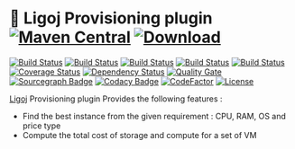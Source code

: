 # :link: Ligoj Provisioning plugin [![Maven Central](https://maven-badges.herokuapp.com/maven-central/org.ligoj.plugin/plugin-prov/badge.svg)](https://maven-badges.herokuapp.com/maven-central/org.ligoj.plugin/plugin-prov) [![Download](https://api.bintray.com/packages/ligoj/maven-repo/plugin-prov/images/download.svg) ](https://bintray.com/ligoj/maven-repo/plugin-prov/_latestVersion)

[![Build Status](https://travis-ci.org/ligoj/plugin-prov.svg?branch=master)](https://travis-ci.org/ligoj/plugin-prov)
[![Build Status](https://circleci.com/gh/ligoj/plugin-prov.svg?style=svg)](https://circleci.com/gh/ligoj/plugin-prov)
[![Build Status](https://codeship.com/projects/958a0c70-05c9-0135-aeba-42025f523ab1/status?branch=master)](https://codeship.com/projects/213621)
[![Build Status](https://semaphoreci.com/api/v1/ligoj/plugin-prov/branches/master/shields_badge.svg)](https://semaphoreci.com/ligoj/plugin-prov)
[![Build Status](https://ci.appveyor.com/api/projects/status/u6i3563iv6f0omm7/branch/master?svg=true)](https://ci.appveyor.com/project/ligoj/plugin-prov/branch/master)
[![Coverage Status](https://coveralls.io/repos/github/ligoj/plugin-prov/badge.svg?branch=master)](https://coveralls.io/github/ligoj/plugin-prov?branch=master)
[![Dependency Status](https://www.versioneye.com/user/projects/58caeda8dcaf9e0041b5b978/badge.svg?style=flat)](https://www.versioneye.com/user/projects/58caeda8dcaf9e0041b5b978)
[![Quality Gate](https://sonarqube.com/api/badges/gate?key=org.ligoj.plugin:plugin-prov)](https://sonarqube.com/dashboard/index/org.ligoj.plugin:plugin-prov)
[![Sourcegraph Badge](https://sourcegraph.com/github.com/ligoj/plugin-prov/-/badge.svg)](https://sourcegraph.com/github.com/ligoj/plugin-prov?badge)
[![Codacy Badge](https://api.codacy.com/project/badge/Grade/1c815531da2f40dea89a57999ad7e5ca)](https://www.codacy.com/app/ligoj/plugin-prov?utm_source=github.com&amp;utm_medium=referral&amp;utm_content=ligoj/plugin-prov&amp;utm_campaign=Badge_Grade)
[![CodeFactor](https://www.codefactor.io/repository/github/ligoj/plugin-prov/badge)](https://www.codefactor.io/repository/github/ligoj/plugin-prov)
[![License](http://img.shields.io/:license-mit-blue.svg)](http://gus.mit-license.org/)

[Ligoj](https://github.com/ligoj/ligoj) Provisioning plugin
Provides the following features :
- Find the best instance from the given requirement : CPU, RAM, OS and price type
- Compute the total cost of storage and compute for a set of VM
